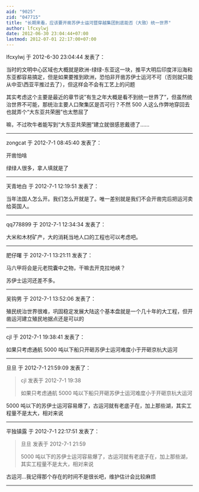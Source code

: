 ```yaml
---
aid: "9025"
zid: "047715"
title: "长期来看，应该要开凿苏伊士运河暨穿越集团到底能否（大致）统一世界"
author: lfcxylwj
date: 2012-06-30 23:04:44+07:00
lastmod: 2012-07-01 22:17:00+07:00
---
```


lfcxylwj 于 2012-6-30 23:04:44 发表了：

当时的文明中心区域也大概就是欧洲-绿绿-东亚这一块，推平大明后印度洋沿海和东亚都容易搞定，但是如果要推到欧洲，恐怕非开凿苏伊士运河不可（否则就只能从中亚\\西亚平推过去了），但这样会不会有工艺上的问题

其实考虑这个主要是最近的章节说”有生之年大概是看不到统一世界了”，但虽然统治世界不可能，那统治主要人口聚集区是否可行？不然 500 人这么作弊地穿回去也就弄个“大东亚共荣圈”也太憋屈了

嘛，不过吹牛者能写到“大东亚共荣圈”建立就很感恩戴德了……

---

zongcat 于 2012-7-1 08:45:40 发表了：

开凿怕啥

绿绿人很多，拿人填就是了

---

天青地白 于 2012-7-1 12:19:51 发表了：

当年法国人怎么开。我们怎么开就是了。唯一差别就是我们不会开凿完后把运河卖给英国人。

---

qq778899 于 2012-7-1 12:34:34 发表了：

大米和木材矿产，大的消耗当地人口的工程也可以考虑吧。

---

肥仔曙 于 2012-7-1 13:21:11 发表了：

马六甲将会是元老院囊中之物，干嘛去开克拉地峡？

苏伊士运河还差不多。

---

吴钩男 于 2012-7-1 13:52:06 发表了：

殖民统治世界很难，巩固稳定发展大陆这个基本盘就是一个几十年的大工程，但开凿运河建立殖民地据点还是可以的

---

cjl 于 2012-7-1 19:38:41 发表了：

如果只考虑通航 5000 吨以下船只开砸苏伊士运河难度小于开砸京杭大运河

---

旦旦 于 2012-7-1 21:59:09 发表了：

> cjl 发表于 2012-7-1 19:38
>
> 如果只考虑通航 5000 吨以下船只开砸苏伊士运河难度小于开砸京杭大运河

5000 吨以下的苏伊士运河容易爆了，古运河就有老底子在，加上那些湖，其实工程量不是太大，相对来说

---

平独镇露 于 2012-7-1 22:17:51 发表了：

> 旦旦 发表于 2012-7-1 21:59
>
> 5000 吨以下的苏伊士运河容易爆了，古运河就有老底子在，加上那些湖，其实工程量不是太大，相对来说

古运河...我记得那个存在的时间不是很长吧，维护估计会比较麻烦

---
